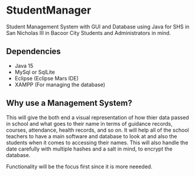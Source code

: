 # StudentManager
Student Management System with GUI and Database using Java for SHS in San Nicholas III in Bacoor City Students and Administrators in mind.

## Dependencies
- Java 15
- MySql or SqlLite
- Eclipse (Eclipse Mars IDE)
- XAMPP (For managing the database)

## Why use a Management System?
This will give the both end a visual representation of how thier data passed in school and what goes to their name in terms of guidance records, courses, attendance, health records, and so on. It will help all of the school teachers to have a main software and database to look at and also the students when it comes to accessing their names. This will also handle the date carefully with multiple hashes and a salt in mind, to encrypt the database.

Functionality will be the focus first since it is more neeeded.
